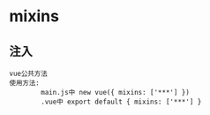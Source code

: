 # mixins

## 注入
```
vue公共方法
使用方法:
        main.js中 new vue({ mixins: ['***'] })
        .vue中 export default { mixins: ['***'] }
```
